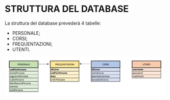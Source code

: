 # STRUTTURA DEL DATABASE

La struttura del database prevederà 4 tabelle:
* PERSONALE; <br>
* CORSI; <br>
* FREQUENTAZIONI; <br>
* UTENTI. <br>

![ ](https://github.com/Enrypase/AreaLab/blob/main/Immagini/Database/db.JPG)
